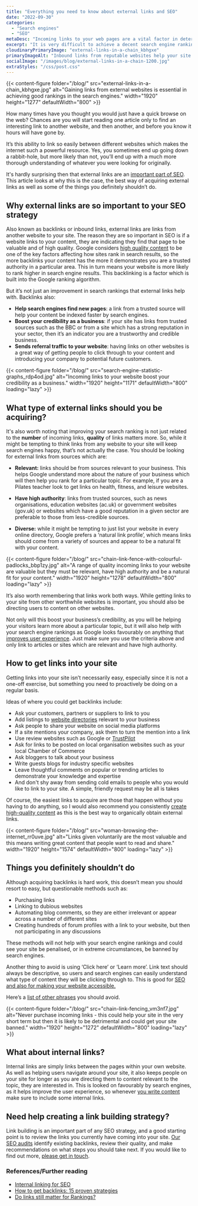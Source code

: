 ```yaml
---
title: "Everything you need to know about external links and SEO"
date: "2022-09-30"
categories:
  - "Search engines"
  - "SEO"
metaDesc: "Incoming links to your web pages are a vital factor in determining how well your pages rank in the search engines. But it's not just numbers that count. Discover more here."
excerpt: "It is very difficult to achieve a decent search engine ranking for a web page without having incoming links from other websites. The search engines need to know that your page is relevant to others and incoming links prove that. In a way, it's like a popularity contest, however, with search engines it's not just the number ofincoming links that matter, it's the quality of those links and quality is about relevance and authority. Links from poor quality or questionable websites will actually damage your rankings. In this article we'll look into links in more detail and see how to acquire valuable ones that help build your search presence."
cloudinaryPrimaryImage: "external-links-in-a-chain_kbhgxe"
primaryImageAlt: "Inbound links from reputable websites help your site achieve higher rankings in Google and the other search engines."
socialImage: "/images/blog/external-links-in-a-chain-1200.jpg"
extraStyles: "/css/post.css"
---
```


{{< content-figure folder="/blog/"
src="external-links-in-a-chain_kbhgxe.jpg"
alt="Gaining links from external websites is essential in achieving good rankings in the search engines."
width="1920" height="1277" defaultWidth="800" >}}

How many times have you thought you would just have a quick browse on the web? Chances are you will start reading one article only to find an interesting link to another website, and then another, and before you know it hours will have gone by.

It’s this ability to link so easily between different websites which makes the internet such a powerful resource. Yes, you sometimes end up going down a rabbit-hole, but more likely than not, you’ll end up with a much more thorough understanding of whatever you were looking for originally.

It's hardly surprising then that external links are an [important part of SEO](https://www.attractmore.uk/services/search-engine-optimisation/). This article looks at why this is the case, the best way of acquiring external links as well as some of the things you definitely shouldn’t do.

## Why external links are so important to your SEO strategy

Also known as backlinks or inbound links, external links are links from another website to your site. The reason they are so important in SEO is if a website links to your content, they are indicating they find that page to be valuable and of high quality. Google considers [high quality content](https://www.attractmore.uk/blog/write-better-website-content/) to be one of the key factors affecting how sites rank in search results, so the more backlinks your content has the more it demonstrates you are a trusted authority in a particular area. This in turn means your website is more likely to rank higher in search engine results. This backlinking is a factor which is built into the Google ranking algorithm.

But it’s not just an improvement in search rankings that external links help with. Backlinks also:

- **Help search engines find new pages**: a link from a trusted source will help your content be indexed faster by search engines.
- **Boost your credibility as a business**: if your site has links from trusted sources such as the BBC or from a site which has a strong reputation in your sector, then it’s an indicator you are a trustworthy and credible business.
- **Sends referral traffic to your website**: having links on other websites is a great way of getting people to click through to your content and introducing your company to potential future customers.

{{< content-figure folder="/blog/"
src="search-engine-statistic-graphs_rdp4od.jpg"
alt="Incoming links to your website boost your credibility as a business."
width="1920" height="1171" defaultWidth="800"
loading="lazy" >}}

## What type of external links should you be acquiring?

It's also worth noting that improving your search ranking is not just related to the **number** of incoming links, **quality** of links matters more. So, while it might be tempting to think links from any website to your site will keep search engines happy, that’s not actually the case. You should be looking for external links from sources which are:

- **Relevant:** links should be from sources relevant to your business. This helps Google understand more about the nature of your business which will then help you rank for a particular topic. For example, if you are a Pilates teacher look to get links on health, fitness, and leisure websites.

- **Have high authority**: links from trusted sources, such as news organisations, education websites (ac.uk) or government websites (gov.uk) or websites which have a good reputation in a given sector are preferable to those from less-credible sources.

- **Diverse:** while it might be tempting to just list your website in every online directory, Google prefers a ‘natural link profile’, which means links should come from a variety of sources and appear to be a natural fit with your content.

{{< content-figure folder="/blog/"
src="chain-link-fence-with-colourful-padlocks_bbp1zy.jpg"
alt="A range of quality incoming links to your website are valuable but they must be relevant, have high authority and be a natural fit for your content."
width="1920" height="1278" defaultWidth="800"
loading="lazy" >}}

It’s also worth remembering that links work both ways. While getting links to your site from other worthwhile websites is important, you should also be directing users to content on other websites.

Not only will this boost your business’s credibility, as you will be helping your visitors learn more about a particular topic, but it will also help with your search engine rankings as Google looks favourably on anything that [improves user experience](https://developers.google.com/search/docs/appearance/page-experience). Just make sure you use the criteria above and only link to articles or sites which are relevant and have high authority.

## How to get links into your site

Getting links into your site isn’t necessarily easy, especially since it is not a one-off exercise, but something you need to proactively be doing on a regular basis.

Ideas of where you could get backlinks include:

- Ask your customers, partners or suppliers to link to you
- Add listings to [website directories](https://blog.hubspot.com/blog/tabid/6307/bid/10322/the-ultimate-list-50-local-business-directories.aspx) relevant to your business
- Ask people to share your website on social media platforms
- If a site mentions your company, ask them to turn the mention into a link
- Use review websites such as Google or [TrustPilot](https://www.trustpilot.com/)
- Ask for links to be posted on local organisation websites such as your local Chamber of Commerce
- Ask bloggers to talk about your business
- Write guests blogs for industry specific websites
- Leave thoughtful comments on popular or trending articles to demonstrate your knowledge and expertise
- And don't shy away from sending cold emails to people who you would like to link to your site. A simple, friendly request may be all is takes

Of course, the easiest links to acquire are those that happen without you having to do anything, so I would also recommend you consistently [create high-quality content](https://www.attractmore.uk/blog/write-better-website-content/) as this is the best way to organically obtain external links.

{{< content-figure folder="/blog/"
src="woman-browsing-the-internet_rr0uve.jpg"
alt="Links given voluntarily are the most valuable and this means writing great content that people want to read and share."
width="1920" height="1574" defaultWidth="800"
loading="lazy" >}}

## Things you definitely shouldn’t do

Although acquiring backlinks is hard work, this doesn’t mean you should resort to easy, but questionable methods such as:

- Purchasing links
- Linking to dubious websites
- Automating blog comments, so they are either irrelevant or appear across a number of different sites
- Creating hundreds of forum profiles with a link to your website, but then not participating in any discussions

These methods will not help with your search engine rankings and could see your site be penalised, or in extreme circumstances, be banned by search engines.

Another thing to avoid is using ‘Click here’ or ‘Learn more’. Link text should always be descriptive, so users and search engines can easily understand what type of content they will be clicking through to. This is good for [SEO and also for making your website accessible.](https://www.attractmore.uk/blog/how-making-your-website-accessible-is-also-great-for-seo/)

Here’s a [list of other phrases](https://developer.chrome.com/docs/lighthouse/seo/link-text/) you should avoid.

{{< content-figure folder="/blog/"
src="chain-link-fencing_vm3nf7.jpg"
alt="Never purchase incoming links - this could help your site in the very short term but then it is likely to be detrimental and could get your site banned."
width="1920" height="1272" defaultWidth="800"
loading="lazy" >}}

## What about internal links?

Internal links are simply links between the pages within your own website. As well as helping users navigate around your site, it also keeps people on your site for longer as you are directing them to content relevant to the topic, they are interested in. This is looked on favourably by search engines, as it helps improve the user experience, so whenever [you write content](https://www.attractmore.uk/blog/write-better-website-content/) make sure to include some internal links.

## Need help creating a link building strategy?

Link building is an important part of any SEO strategy, and a good starting point is to review the links you currently have coming into your site. [Our SEO audits](https://www.attractmore.uk/services/search-engine-optimisation/) identify existing backlinks, review their quality, and make recommendations on what steps you should take next. If you would like to find out more, [please get in touch](https://www.attractmore.uk/contact/).

### References/Further reading

- [Internal linking for SEO](https://yoast.com/internal-linking-for-seo-why-and-how/)
- [How to get backlinks: 15 proven strategies](https://ahrefs.com/blog/how-to-get-backlinks/)
- [Do links still matter for Rankings?](https://ahrefs.com/blog/impact-of-links/)
